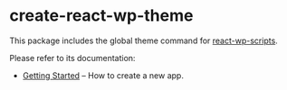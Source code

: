 # create-react-wp-theme

This package includes the global theme command for [react-wp-scripts](https://github.com/humanmade/react-wp-scripts).

Please refer to its documentation:

* [Getting Started](https://github.com/humanmade/react-wp-scripts/blob/master/README.md#easy-setup) – How to create a new app.
